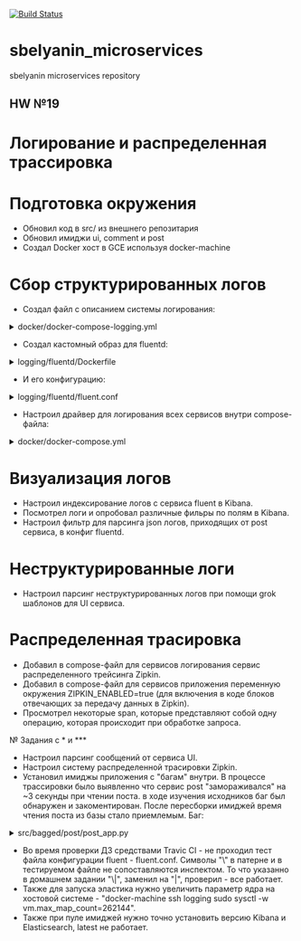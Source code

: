 [![Build Status](https://travis-ci.com/Otus-DevOps-2018-11/sbelyanin_microservices.svg?branch=master)](https://travis-ci.com/Otus-DevOps-2018-11/sbelyanin_microservices)
# sbelyanin_microservices
sbelyanin microservices repository

## HW №19

# Логирование и распределенная трассировка
# Подготовка окружения
 - Обновил код в src/ из внешнего репозитария
 - Обновил имиджи ui, comment и post
 - Создал Docker хост в GCE используя docker-machine
#  Сбор структурированных логов
 - Создал файл с описанием системы логирования:

<details><summary>docker/docker-compose-logging.yml</summary><p>

```bash
version: '3'
services:
  fluentd:
    image: ${USERNAME}/fluentd
    ports:
      - "24224:24224"
      - "24224:24224/udp"
    networks:
      back_net:
       aliases:
        - fluent

  elasticsearch:
    image: elasticsearch:6.6.2
    expose:
      - 9200
    networks:
      back_net:
       aliases:
        - elasticsearch

  kibana:
    image: kibana:6.6.2
    ports:
      - "5601:5601"
    networks:
      back_net:
       aliases:
        - kibana

  zipkin:
    image: openzipkin/zipkin
    ports:
      - "9411:9411"
    networks:
      back_net:
       aliases:
        - zipkin
      front_net:
       aliases:
        - zipkin

networks:
   back_net:
      external:
        name: back_net
   front_net:
      external:
name: front_net

```
</p></details>
 
 - Создал кастомный образ для fluentd:
 
<details><summary>logging/fluentd/Dockerfile</summary><p>

```bash
FROM fluent/fluentd:v0.12
RUN gem install fluent-plugin-elasticsearch --no-rdoc --no-ri --version 1.9.5 
RUN gem install fluent-plugin-grok-parser --no-rdoc --no-ri --version 1.0.0 
ADD fluent.conf /fluentd/etc
```
</p></details>

 - И его конфигурацию:
<details><summary>logging/fluentd/fluent.conf</summary><p>

```bash
<source>
  @type forward
  port 24224
  bind 0.0.0.0
</source>

<filter service.post>
  @type parser
  format json
  key_name log
</filter>

<filter service.ui>
  @type parser
  key_name log
  format grok
  grok_pattern %{RUBY_LOGGER}
</filter>

<filter service.ui>
  @type parser
  format grok
  grok_pattern service=%{WORD:service} | event=%{WORD:event} | request_id=%{GREEDYDATA:request_id} | message='%{GREEDYDATA:message}'
  key_name message
  reserve_data true
</filter>

<filter service.ui>
  @type parser
  format grok
  grok_pattern service=%{WORD:service} | event=%{WORD:event} | path=%{PATH:path} | request_id=%{GREEDYDATA:request_id} | remote_addr=%{IP:remote_addr} | method= %{WORD:method} | response_st$
  key_name message
  reserve_data true
</filter>

<match *.**>
  @type copy
  <store>
    @type elasticsearch
    host elasticsearch
    port 9200
    logstash_format true
    logstash_prefix fluentd
    logstash_dateformat %Y%m%d
    include_tag_key true
    type_name access_log
    tag_key @log_name
    flush_interval 1s
  </store>
  <store>
    @type stdout
  </store>
</match>
```
</p></details>

-  Настроил драйвер для логирования всех сервисов внутри compose-файла:

<details><summary>docker/docker-compose.yml</summary><p>

```bash
version: '3.3'

services:
  post_db:
    image: mongo:${MONGODB_V}
    volumes:
      - post_db:/data/db
    networks:
      back_net:
       aliases:
        - post_db
        - comment_db

  ui:
    image: ${USERNAME}/ui
    hostname: reddit-app
    ports:
      - ${HOST_PORT}:9292
    networks:
      - front_net
    environment:  
      - ZIPKIN_ENABLED=${ZIPKIN_ENABLED}
    logging:
      driver: "fluentd"     
      options:        
        fluentd-address: localhost:24224        
        tag: service.ui

  post:
    image: ${USERNAME}/post
    networks:
      back_net:
       aliases:
        - post
      front_net:
       aliases:
        - post
    environment:
      - ZIPKIN_ENABLED=${ZIPKIN_ENABLED}
    logging:
      driver: "fluentd"
      options:
        fluentd-address: localhost:24224
        tag: service.post

  comment:
    image: ${USERNAME}/comment
    environment:
      - ZIPKIN_ENABLED=${ZIPKIN_ENABLED}
    networks:
      front_net:
        aliases:
          - comment
      back_net:
        aliases:
          - comment
   
volumes:
  post_db:

networks:
    front_net:
      external:
        name: front_net
    back_net:
      external:
name: back_net

```
</p></details>

# Визуализация логов
 - Настроил индексирование логов с сервиса fluent в Kibana.
 - Посмотрел логи и опробовал различные фильры по полям в Kibana.
 - Настроил фильтр для парсинга json логов, приходящих от post сервиса, в конфиг fluentd.
# Неструктурированные логи
 - Настроил парсинг неструктурированных логов при помощи grok шаблонов для UI сервиса.
# Распределенная трасировка
 - Добавил в compose-файл для сервисов логирования сервис распределенного трейсинга Zipkin.
 - Добавил в compose-файл для сервисов приложения переменную окружения ZIPKIN_ENABLED=true (для включения в коде блоков отвечающих за передачу данных в Zipkin).
 - Просмотрел некоторые span, которые представляют собой одну операцию, которая происходит при обработке запроса.

№ Задания с * и ***
 - Настроил парсинг сообщений от сервиса UI.
 - Настроил систему распределенной трасировки Zipkin.
 - Установил имиджы приложения с "багам" внутри. В процессе трассировки было выявленно что сервис post "замораживался" на ~3 секунды при чтении поста. в ходе изучения исходников баг был обнаружен и закоментирован. После пересборки имиджей время чтения поста из базы стало приемлемым. Баг:
 
<details><summary>src/bagged/post/post_app.py</summary><p>

```bash
....
def find_post(id):
    start_time = time.time()
    max_resp_time = 3

    try:
        post = app.db.find_one({'_id': ObjectId(id)})
    except Exception as e:
        log_event('error', 'post_find',
                  "Failed to find the post. Reason: {}".format(str(e)),
                  request.values)
        abort(500)
    else:
        stop_time = time.time()  # + 0.3
        resp_time = stop_time - start_time
#        median_time = time.sleep(max_resp_time)
# This is bug^^^^^^^^^^^^^^^^^^^^^^^
        app.post_read_db_seconds.observe(resp_time)
log_event('info', 'post_find',
....

```
</p></details>

 - Во время проверки ДЗ средствами Travic CI - не проходил тест файла конфигурации fluent - fluent.conf. Символы "\\" в патерне и в тестируемом файле не сопоставляются инспектом. То что указанно в домашнем задании "\\|", заменил на "|", проверил - все работает.
 - Также для запуска эластика нужно увеличить параметр ядра на хостовой системе - "docker-machine ssh logging sudo sysctl -w vm.max_map_count=262144".
 - Также при пуле имиджей нужно точно установить версию Kibana и Elasticsearch, latest не работает.
